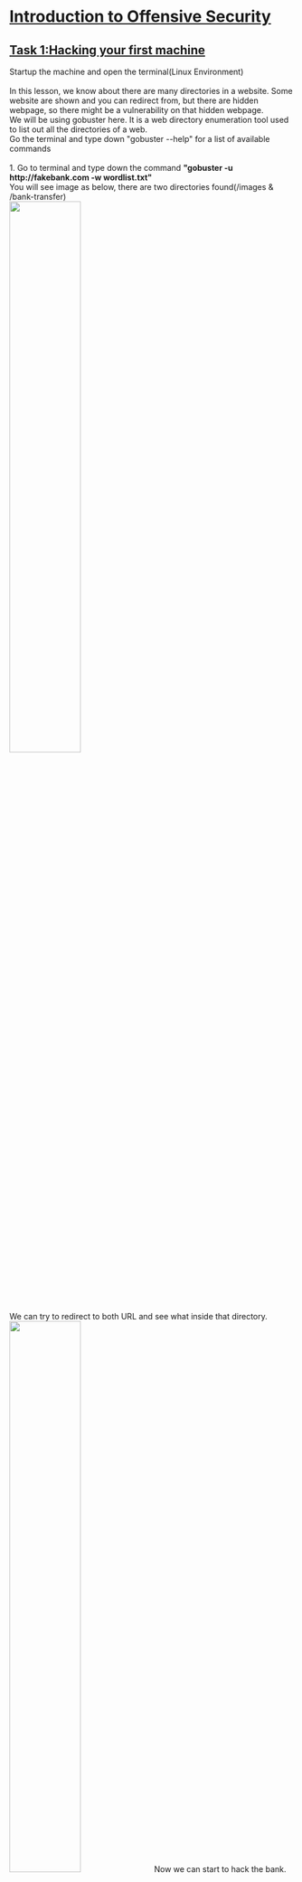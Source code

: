 <h1><ins>Introduction to Offensive Security</ins></h1>
<h2><ins>Task 1:Hacking your first machine</ins></h2>
Startup the machine and open the terminal(Linux Environment)<br><br>
In this lesson, we know about there are many directories in a website. Some website are shown and you can redirect from, but there are hidden webpage, so there might be a vulnerability on that hidden webpage.<br>
We will be using gobuster here. It is a web directory enumeration tool used to list out all the directories of a web.<br>
Go the terminal and type down "gobuster --help" for a list of available commands<br><br>
1. Go to terminal and type down the command <b>"gobuster -u http://fakebank.com -w wordlist.txt"</b><br>
You will see image as below, there are two directories found(/images & /bank-transfer)<br>
<img src=https://user-images.githubusercontent.com/78288358/169036026-69933a1e-27f4-4148-a80f-3c6b736ecafb.png style="width:50%; height:50%">

We can try to redirect to both URL and see what inside that directory.<br>
<img src=https://user-images.githubusercontent.com/78288358/169035983-ec14f9d1-0dc8-4b03-b3d8-c409ca289cab.png style="width:50%; height:50%">
Now we can start to hack the bank.
<img src=https://user-images.githubusercontent.com/78288358/169036250-2768e01a-1293-4d1d-b468-141b8c1c3314.png style="width:50%; height:50%"><br>
<img src=https://user-images.githubusercontent.com/78288358/169036284-01c0e59b-26a0-4a07-935e-b47118afdacc.png style="width:50%: height:50%"><br>
<img src=https://user-images.githubusercontent.com/78288358/169036382-929eb12f-65e8-4ba0-b3f1-e93c55f0d722.png style="width:50%; height:50%">
Now go back to the www.fakebank.com and check out the content(what had appeared and what had changed).<br><br>
Answer: BANK-HACKED<br><br><br>


<h2><ins>Task 2:What is Offensive Security?</ins></h2>
